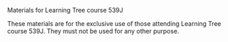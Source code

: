 Materials for Learning Tree course 539J

These materials are for the exclusive use of those attending Learning Tree course 539J. They must not be used for any other purpose.
